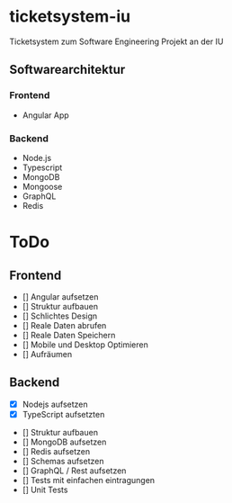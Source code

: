 # ticketsystem-iu
Ticketsystem zum Software Engineering Projekt an der IU

## Softwarearchitektur
### Frontend
- Angular App 
### Backend
- Node.js
- Typescript 
- MongoDB
- Mongoose
- GraphQL
- Redis

# ToDo
## Frontend
- [] Angular aufsetzen
- [] Struktur aufbauen
- [] Schlichtes Design
- [] Reale Daten abrufen
- [] Reale Daten Speichern
- [] Mobile und Desktop Optimieren
- [] Aufräumen
## Backend
- [x] Nodejs aufsetzen 
- [x] TypeScript aufsetzten
- [] Struktur aufbauen
- [] MongoDB aufsetzen
- [] Redis aufsetzen
- [] Schemas aufsetzen
- [] GraphQL / Rest aufsetzen
- [] Tests mit einfachen eintragungen
- [] Unit Tests